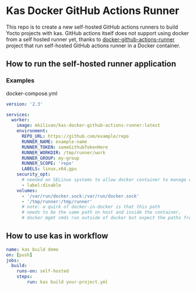 # Kas Docker GitHub Actions Runner
This repo is to create a new self-hosted GitHub actions runners to build Yocto projects with kas. GitHub actions itself does not support using docker from a self hosted runner yet, thanks to [docker-github-actions-runner](https://github.com/myoung34/docker-github-actions-runner) project that run self-hosted GitHub actions runner in a Docker container. 

## How to run the self-hosted runner application
### Examples
docker-compose.yml
```yml
version: '2.3'

services:
  worker:
    image: mkilivan/kas-docker-github-actions-runner:latest
    environment:
      REPO_URL: https://github.com/example/repo
      RUNNER_NAME: example-name
      RUNNER_TOKEN: someGithubTokenHere
      RUNNER_WORKDIR: /tmp/runner/work
      RUNNER_GROUP: my-group
      RUNNER_SCOPE: 'repo'
      LABELS: linux,x64,gpu
    security_opt:
      # needed on SELinux systems to allow docker container to manage other docker containers
      - label:disable
    volumes:
      - '/var/run/docker.sock:/var/run/docker.sock'
      - '/tmp/runner:/tmp/runner'
      # note: a quirk of docker-in-docker is that this path
      # needs to be the same path on host and inside the container,
      # docker mgmt cmds run outside of docker but expect the paths from within
```

## How to use kas in workflow
```yml
name: kas build demo
on: [push]
jobs:
  build:
    runs-on: self-hosted
    steps:
        run: kas build your-project.yml
```
